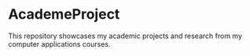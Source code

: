 # AcademeProject
This repository showcases my academic projects and research from my computer applications courses.
